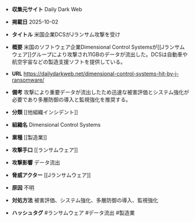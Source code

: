 - **収集元サイト**
Daily Dark Web

- **掲載日**
2025-10-02

- **タイトル**
米国企業DCSがJランサム攻撃を受け

- **概要**
米国のソフトウェア企業Dimensional Control Systemsが[[Jランサムウェア]]グループにより攻撃され11GBのデータが流出した。DCSは自動車や航空宇宙などの製造支援ソフトを提供している。

- **URL**
https://dailydarkweb.net/dimensional-control-systems-hit-by-j-ransomware/

- **備考**
攻撃により重要データが流出したため迅速な被害評価とシステム強化が必要であり多層防御の導入と監視強化を推奨する。

- **分類**
[[他組織インシデント]]

- **組織名**
Dimensional Control Systems

- **業種**
[[製造業]]

- **攻撃手口**
[[ランサムウェア]]

- **攻撃影響**
データ流出

- **脅威アクター**
[[Jランサムウェア]]

- **原因**
不明

- **対処方法**
被害評価、システム強化、多層防御の導入、監視強化

- **ハッシュタグ**
#ランサムウェア #データ流出 #製造業
